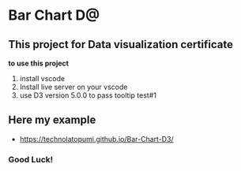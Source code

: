 # Bar Chart D@
## This project for Data visualization certificate

**to use this project**
1. install vscode 
2. Install live server on your vscode
3. use D3 version 5.0.0 <script src="https://d3js.org/d3.v5.min.js"></script> to pass tooltip test#1


## Here my example
- https://technolatopumi.github.io/Bar-Chart-D3/
### Good Luck!
